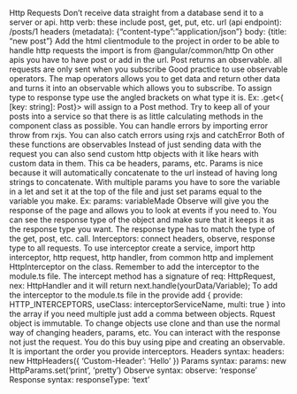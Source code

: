 Http Requests
Don’t receive data straight from a database send it to a server or api.
http verb: these include post, get, put, etc.
url (api endpoint): /posts/1
headers (metadata): {“content-type”:”application/json”}
body: {title: “new post”}
Add the html clientmodule to the project in order to be able to handle http requests the import is from @angular/common/http
On other apis you have to have post or add in the url.
Post returns an observable.
all requests are only sent when you subscribe
Good practice to use observable operators.
The map operators allows you to get data and return other data and turns it into an observable which allows you to subscribe.
To assign type to response type use the angled brackets on what type it is. Ex: .get<{ [key: string]: Post}> will assign to a Post method.
Try to keep all of your posts into a service so that there is as little calculating methods in the component class as possible.
You can handle errors by importing error throw from rxjs.
You can also catch errors using rxjs and catchError
Both of these functions are observables
Instead of just sending data with the request you can also send custom http objects with it like hears with custom data in them. This ca be headers, params, etc.
Params is nice because it will automatically concatenate to the url instead of having long strings to concatenate.
With multiple params you have to sore the variable in a let and set it at the top of the file and just set params equal to the variable you make. Ex: params: variableMade
Observe will give you the response of the page and allows you to look at events if you need to.
You can see the response type  of the object and make sure that it keeps it as the response type you want.
The response type has to match the type of the get, post, etc. call.
Interceptors: connect headers, observe, response type to all requests. To use interceptor create a service, import http interceptor, http request, http handler, from common http and implement HttpInterceptor on the class. Remember to add the interceptor to the module.ts file.
The intercept method has a signature of req: HttpRequest<any>, nex: HttpHandler and it will return next.handle(yourData/Variable);
To add the interceptor to the module.ts file in the provide add { provide: HTTP_INTERCEPTORS, useClass: interceptorServiceName, multi: true } into the array if you need multiple just add a comma between objects.
Rquest object is immutable.
To change objects use clone and than use the normal way of changing headers, params, etc.
You can interact with the response not just the request. You do this buy using pipe and creating an observable.
It is important the order you provide interceptors.
Headers syntax: headers: new HttpHeaders({ ‘Custom-Header’: ‘Hello’ })
Params syntax: params: new HttpParams.set(‘print’, ‘pretty’)
Observe syntax: observe: ‘response’
Response syntax: responseType: ‘text’
